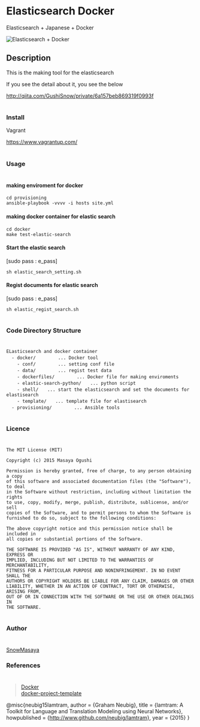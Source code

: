 Elasticsearch Docker
====

Elasticsearch + Japanese + Docker

![Elasticsearch + Docker](http://cl.ly/0q0Q2S3V3T0V/Image%202016-06-05%20at%2012.15.04%20PM.png)

## Description
This is the making tool for the elasticsearch

If you see the detail about it, you see the below<br>

http://qiita.com/GushiSnow/private/6a157beb869319f0993f

#
### Install

Vagrant

https://www.vagrantup.com/

#
### Usage
#

#### making enviroment for docker

```
cd provisioning
ansible-playbook -vvvv -i hosts site.yml
```

#### making docker container for elastic search

```
cd docker
make test-elastic-search
```

#### Start the elastic search
[sudo pass : e_pass]

```
sh elastic_search_setting.sh
```

#### Regist documents for elastic search
[sudo pass : e_pass]

```
sh elastic_regist_search.sh
```

#
### Code Directory Structure
#
```
ELasticsearch and docker container
  - docker/　　　　　... Docker tool
    - conf/　　　　　... setting conf file
    - data/　　　　　... regist test data
    - dockerfiles/　　　　　... Docker file for making enviroments
    - elastic-search-python/　　... python script
    - shell/　　... start the elasticsearch and set the documents for elastisearch
    - template/　　... template file for elastisearch
  - provisioning/　     　... Ansible tools
```
#
### Licence
#
```
The MIT License (MIT)

Copyright (c) 2015 Masaya Ogushi

Permission is hereby granted, free of charge, to any person obtaining a copy
of this software and associated documentation files (the "Software"), to deal
in the Software without restriction, including without limitation the rights
to use, copy, modify, merge, publish, distribute, sublicense, and/or sell
copies of the Software, and to permit persons to whom the Software is
furnished to do so, subject to the following conditions:

The above copyright notice and this permission notice shall be included in
all copies or substantial portions of the Software.

THE SOFTWARE IS PROVIDED "AS IS", WITHOUT WARRANTY OF ANY KIND, EXPRESS OR
IMPLIED, INCLUDING BUT NOT LIMITED TO THE WARRANTIES OF MERCHANTABILITY,
FITNESS FOR A PARTICULAR PURPOSE AND NONINFRINGEMENT. IN NO EVENT SHALL THE
AUTHORS OR COPYRIGHT HOLDERS BE LIABLE FOR ANY CLAIM, DAMAGES OR OTHER
LIABILITY, WHETHER IN AN ACTION OF CONTRACT, TORT OR OTHERWISE, ARISING FROM,
OUT OF OR IN CONNECTION WITH THE SOFTWARE OR THE USE OR OTHER DEALINGS IN
THE SOFTWARE.
```
#
### Author
#
[SnowMasaya](https://github.com/SnowMasaya)
### References
#
>[Docker](https://www.docker.com/)<br>
>[docker-project-template](https://github.com/ahawkins/docker-project-template)<br>
>[](https://github.com/neubig/lamtram)

@misc{neubig15lamtram,
    author = {Graham Neubig},
    title = {lamtram: A Toolkit for Language and Translation Modeling using Neural Networks},
    howpublished = {http://www.github.com/neubig/lamtram},
    year = {2015}
}

